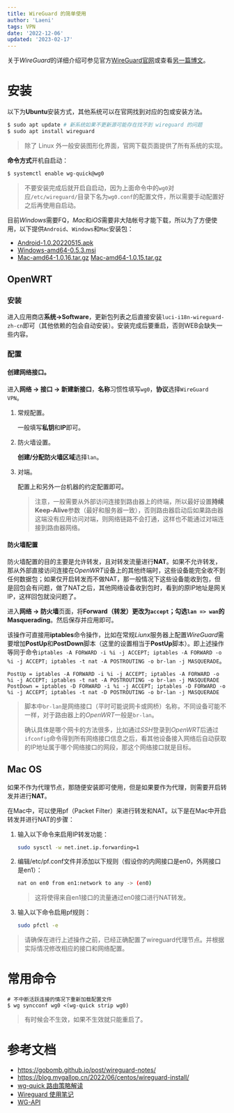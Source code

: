 ```yaml
---
title: WireGuard 的简单使用
author: 'Laeni'
tags: VPN
date: '2022-12-06'
updated: '2023-02-17'
---
```


关于*WireGuard*的详细介绍可参见官方[WireGuard官网](https://www.wireguard.com/)或查看[另一篇博文](/share/20221208)。

# 安装

以下为**Ubuntu**安装方式，其他系统可以在官网找到对应的包或安装方法。

```sh
$ sudo apt update # 新系统如果不更新源可能存在找不到 wireguard 的问题
$ sudo apt install wireguard
```

> 除了 Linux 外一般安装图形化界面，官网下载页面提供了所有系统的实现。

**命令方式**开机自启动：

```sh
$ systemctl enable wg-quick@wg0
```

> 不要安装完成后就开启自启动，因为上面命令中的`wg0`对应`/etc/wireguard/`目录下名为`wg0.conf`的配置文件，所以需要手动配置好之后再使用自启动。

目前*Windows*需要FQ，*Mac*和*iOS*需要非大陆帐号才能下载，所以为了方便使用，以下提供`Android`、`Windows`和`Mac`安装包：

- [Android-1.0.20220515.apk](https://chengdu-1252266447.cos.ap-chengdu.myqcloud.com/share/package/wireguard/Android-1.0.20220515.apk)
- [Windows-amd64-0.5.3.msi](https://chengdu-1252266447.cos.ap-chengdu.myqcloud.com/share/package/wireguard/Windows-amd64-0.5.3.msi)
- [Mac-amd64-1.0.16.tar.gz](https://chengdu-1252266447.cos.ap-chengdu.myqcloud.com/share/package/wireguard/Mac-amd64-1.0.16.tar.gz) [Mac-amd64-1.0.15.tar.gz](https://chengdu-1252266447.cos.ap-chengdu.myqcloud.com/share/package/wireguard/Mac-amd64-1.0.15.tar.gz)

## OpenWRT

### 安装

进入应用商店**系统->Software**，更新包列表之后直接安装`luci-i18n-wireguard-zh-cn`即可（其他依赖的包会自动安装）。安装完成后要重启，否则WEB会缺失一些内容。

### 配置

#### 创建网络接口。

进入**网络 -> 接口 -> 新建新接口**，**名称**习惯性填写`wg0`，**协议**选择`WireGuard VPN`。

1. 常规配置。

   一般填写**私钥**和**IP**即可。

2. 防火墙设置。

   **创建/分配防火墙区域**选择`lan`。

3. 对端。

   配置上和另外一台机器的约定配置即可。

   > 注意，一般需要从外部访问连接到路由器上的终端，所以最好设置**持续 Keep-Alive**参数（最好和服务器一致），否则路由器启动后如果路由器这端没有应用访问对端，则网络链路不会打通，这样也不能通过对端连接到路由器网络。

#### 防火墙配置

防火墙配置的目的主要是允许转发，且对转发流量进行**NAT**。如果不允许转发，那从外部直接访问连接在*OpenWRT*设备上的其他终端时，这些设备能完全收不到任何数据包；如果仅开启转发而不做NAT，那一般情况下这些设备能收到包，但是回包会有问题，做了NAT之后，其他网络设备收到包时，看到的原IP地址是网关IP，这样回包就没问题了。

进入**网络 -> 防火墙**页面，将**Forward（转发）**更改为`accept`；勾选`lan => wan`的**Masquerading**。然后保存并应用即可。

该操作可直接用**iptables**命令操作，比如在常规*Liunx*服务器上配置*WireGuard*需要增加**PostUp**和**PostDown**脚本（这里的设置相当于**PostUp**脚本）。即上述操作等同于命令`iptables -A FORWARD -i %i -j ACCEPT; iptables -A FORWARD -o %i -j ACCEPT; iptables -t nat -A POSTROUTING -o br-lan -j MASQUERADE`。

```
PostUp = iptables -A FORWARD -i %i -j ACCEPT; iptables -A FORWARD -o %i -j ACCEPT; iptables -t nat -A POSTROUTING -o br-lan -j MASQUERADE
PostDown = iptables -D FORWARD -i %i -j ACCEPT; iptables -D FORWARD -o %i -j ACCEPT; iptables -t nat -D POSTROUTING -o br-lan -j MASQUERADE
```

> 脚本中`br-lan`是网络接口（平时可能说网卡或网桥）名称，不同设备可能不一样，对于路由器上的*OpenWRT*一般是`br-lan`。
>
> 确认具体是哪个网卡的方法很多，比如通过*SSH*登录到*OpenWRT*后通过`ifconfig`命令得到所有网络接口信息之后，看其他设备接入网络后自动获取的IP地址属于哪个网络接口的网段，那这个网络接口就是目标。

## Mac OS

如果不作为代理节点，那随便安装即可使用，但是如果要作为代理，则需要开启转发并进行**NAT**。

在Mac中，可以使用pf（Packet Filter）来进行转发和NAT。以下是在Mac中开启转发并进行NAT的步骤：

1. 输入以下命令来启用IP转发功能：

   ```bash
   sudo sysctl -w net.inet.ip.forwarding=1
   ```

2. 编辑/etc/pf.conf文件并添加以下规则（假设你的内网接口是en0，外网接口是en1）：

   ```bash
   nat on en0 from en1:network to any -> (en0)
   ```

   > 这将使得来自en1接口的流量通过en0接口进行NAT转发。

3. 输入以下命令启用pf规则：

   ```bash
   sudo pfctl -e
   ```

> 请确保在进行上述操作之前，已经正确配置了wireguard代理节点。并根据实际情况修改相应的接口和网络配置。

# 常用命令

```shell
# 不中断活跃连接的情况下重新加载配置文件
$ wg syncconf wg0 <(wg-quick strip wg0)
```

> 有时候会不生效，如果不生效就只能重启了。

# 参考文档

- https://gobomb.github.io/post/wireguard-notes/
- <https://blog.mygallop.cn/2022/06/centos/wireguard-install/>
- [wg-quick 路由策略解读](https://icloudnative.io/posts/linux-routing-of-wireguard/)
- [Wireguard 使用笔记](https://gobomb.github.io/post/wireguard-notes/)
- [WG-API](https://github.com/jamescun/wg-api)